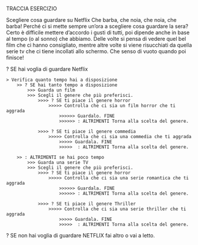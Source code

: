 TRACCIA ESERCIZIO 

Scegliere cosa guardare su Netflix
Che barba, che noia, che noia, che barba!
Perché ci si mette sempre un’ora a scegliere cosa guardare la sera? Certo è difficile mettere d’accordo i gusti di tutti, poi dipende anche in base al tempo (o al sonno) che abbiamo. Delle volte si pensa di vedere quel bel film che ci hanno consigliato, mentre altre volte si viene risucchiati da quella serie tv che ci tiene incollati allo schermo. Che senso di vuoto quando poi finisce! 



? SE hai voglia di guardare Netflix

    > Verifica quanto tempo hai a disposizione
        >> ? SE hai tanto tempo a disposizione 
            >>> Guarda un film
            >>> Scegli il genere che più preferisci.
                >>>> ? SE ti piace il genere horror
                    >>>>> Controlla che ci sia un film horror che ti aggrada
                        >>>>>> Guardalo. FINE
                        >>>>>> : ALTRIMENTI Torna alla scelta del genere.

                >>>> ? SE ti piace il genere commedia
                    >>>>> Controlla che ci sia una commedia che ti aggrada
                        >>>>> Guardala. FINE
                        >>>>>  : ALTRIMENTI Torna alla scelta del genere.

        >> : ALTRIMENTI se hai poco tempo
            >>> Guarda una serie TV
            >>> Scegli il genere che più preferisci.
                >>>> ? SE ti piace il genere horror
                    >>>>> Controlla che ci sia una serie romantica che ti aggrada
                        >>>>>> Guardala. FINE
                        >>>>>> : ALTRIMENTI Torna alla scelta del genere.

                >>>> ? SE ti piace il genere Thriller
                    >>>>> Controlla che ci sia una serie thriller che ti aggrada
                        >>>>> Guardala. FINE
                        >>>>>  : ALTRIMENTI Torna alla scelta del genere. 

? SE non hai voglia di guardare NETFLIX fai altro o vai a letto.